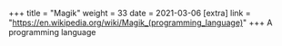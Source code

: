 +++
title = "Magik"
weight = 33
date = 2021-03-06
[extra]
link = "https://en.wikipedia.org/wiki/Magik_(programming_language)"
+++
A programming language


